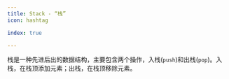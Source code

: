 ```yaml
---
title: Stack - “栈”
icon: hashtag

index: true

---
```


  栈是一种先进后出的数据结构，主要包含两个操作，入栈(`push`)和出栈(`pop`)。入栈，在栈顶添加元素；出栈，在栈顶移除元素。
  
<!-- more -->
